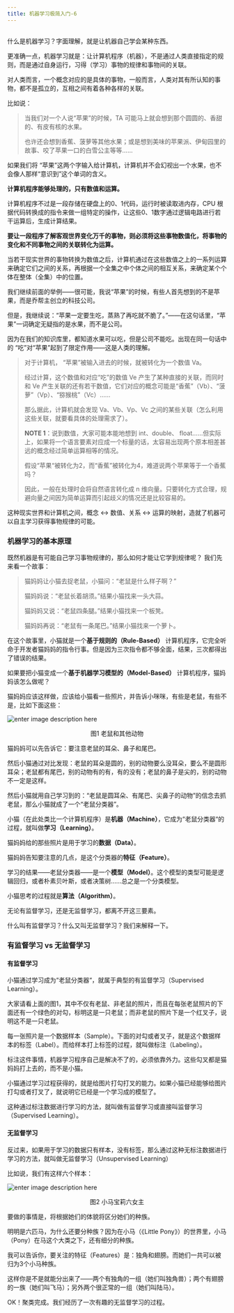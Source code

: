 ```yaml
---
title: 机器学习极简入门-6
---
```

<article id="topicContainer" class="column_content"><h2 class="topic_title"></h2><div><p>什么是机器学习？字面理解，就是让机器自己学会某种东西。</p>
<p>更准确一点，机器学习就是：让计算机程序（机器），不是通过人类直接指定的规则，而是通过自身运行，习得（学习）事物的规律和事物间的关联。</p>
<p>对人类而言，一个概念对应的是具体的事物，一般而言，人类对其有所认知的事物，都不是孤立的，互相之间有着各种各样的关联。</p>
<p>比如说：</p>
<blockquote>
  <p>当我们对一个人说“苹果”的时候，TA 可能马上就会想到那个圆圆的、香甜的、有皮有核的水果。</p>
  <p>也许还会想到香蕉、菠萝等其他水果；或是想到美味的苹果派、伊甸园里的故事、咬了苹果一口的白雪公主等等……</p>
</blockquote>
<p>如果我们将 “苹果”这两个字输入给计算机，计算机并不会幻视出一个水果，也不会像人那样“意识到”这个单词的含义。</p>
<p><strong>计算机程序能够处理的，只有数值和运算。</strong></p>
<p>计算机程序不过是一段存储在硬盘上的0、1代码，运行时被读取进内存，CPU 根据代码转换成的指令来做一组特定的操作，让这些0、1数字通过逻辑电路进行若干运算后，生成计算结果。</p>
<p><strong>要让一段程序了解客观世界变化万千的事物，则必须将这些事物数值化，将事物的变化和不同事物之间的关联转化为运算。</strong></p>
<p>当若干现实世界的事物转换为数值之后，计算机通过在这些数值之上的一系列运算来确定它们之间的关系，再根据一个全集之中个体之间的相互关系，来确定某个个体在整体（全集）中的位置。</p>
<p>我们继续前面的举例——很可能，我说“苹果”的时候，有些人首先想到的不是苹果，而是乔帮主创立的科技公司。</p>
<p>但是，我继续说：“苹果一定要生吃，蒸熟了再吃就不脆了。”——在这句话里，“苹果”一词确定无疑指的是水果，而不是公司。</p>
<p>因为在我们的知识库里，都知道水果可以吃，但是公司不能吃。出现在同一句话中的 “吃”对“苹果”起到了限定作用——这是人类的理解。</p>
<blockquote>
  <p>对于计算机， “苹果”被输入进去的时候，就被转化为一个数值 Va。</p>
  <p>经过计算，这个数值和对应“吃”的数值 Ve 产生了某种直接的关联，而同时和 Ve 产生关联的还有若干数值，它们对应的概念可能是“香蕉”（Vb）、“菠萝”（Vp）、“猕猴桃”（Vc）……</p>
  <p>那么据此，计算机就会发现 Va、Vb、Vp、Vc 之间的某些关联（怎么利用这些关联，就要看具体的处理需求了）。</p>
  <p><strong>NOTE 1</strong>：说到数值，大家可能本能地想到 int、double、 float……但实际上，如果将一个语言要素对应成一个标量的话，太容易出现两个原本相差甚远的概念经过简单运算相等的情况。</p>
  <p>假设“苹果“被转化为2，而“香蕉”被转化为4，难道说两个苹果等于一个香蕉吗？</p>
  <p>因此，一般在处理时会将自然语言转化成 n 维向量。只要转化方式合理，规避向量之间因为简单运算而引起歧义的情况还是比较容易的。</p>
</blockquote>
<p>这种现实世界和计算机之间，概念 <-> 数值、关系 <-> 运算的映射，造就了机器可以自主学习获得事物规律的可能。</p>
<h3 id="">机器学习的基本原理</h3>
<p>既然机器是有可能自己学习事物规律的，那么如何才能让它学到规律呢？
我们先来看一个故事：</p>
<blockquote>
  <p>猫妈妈让小猫去捉老鼠，小猫问：“老鼠是什么样子啊？”</p>
  <p>猫妈妈说：“老鼠长着胡须。”结果小猫找来一头大蒜。</p>
  <p>猫妈妈又说：“老鼠四条腿。”结果小猫找来一个板凳。</p>
  <p>猫妈妈再说：“老鼠有一条尾巴。”结果小猫找来一个萝卜。</p>
</blockquote>
<p>在这个故事里，小猫就是一个<strong>基于规则的（Rule-Based）</strong> 计算机程序，它完全听命于开发者猫妈妈的指令行事。但是因为三次指令都不够全面，结果，三次都得出了错误的结果。</p>
<p>如果要把小猫变成一个<strong>基于机器学习模型的（Model-Based）</strong> 计算机程序，猫妈妈该怎么做呢？</p>
<p>猫妈妈应该这样做，应该给小猫看一些照片，并告诉小咪咪，有些是老鼠，有些不是，比如下面这些：</p>
<p><img src="http://images.gitbook.cn/c396ecf0-07ea-11e8-bc59-a900ae7da972" alt="enter image description here" /> 
<center>图1 老鼠和其他动物</center></p>
<p>猫妈妈可以先告诉它：要注意老鼠的耳朵、鼻子和尾巴。</p>
<p>然后小猫通过对比发现：老鼠的耳朵是圆的，别的动物要么没耳朵，要么不是圆形耳朵；老鼠都有尾巴，别的动物有的有，有的没有；老鼠的鼻子是尖的，别的动物不一定是这样。</p>
<p>然后小猫就用自己学习到的：“老鼠是圆耳朵、有尾巴、尖鼻子的动物”的信念去抓老鼠，那么小猫就成了一个“老鼠分类器”。</p>
<p>小猫（在此处类比一个计算机程序）是<strong>机器（Machine）</strong>，它成为“老鼠分类器“的过程，就叫做<strong>学习（Learning）</strong>。</p>
<p>猫妈妈给的那些照片是用于学习的<strong>数据（Data）</strong>。</p>
<p>猫妈妈告知要注意的几点，是这个分类器的<strong>特征（Feature）</strong>。</p>
<p>学习的结果——老鼠分类器——是一个<strong>模型（Model）</strong>。这个模型的类型可能是逻辑回归，或者朴素贝叶斯，或者决策树……总之是一个分类模型。</p>
<p>小猫思考的过程就是<strong>算法（Algorithm）</strong>。</p>
<p>无论有监督学习，还是无监督学习，都离不开这三要素。</p>
<p>什么叫有监督学习？什么又叫无监督学习？我们来解释一下。</p>
<h3 id="vs">有监督学习 vs 无监督学习</h3>
<h4 id="-1">有监督学习</h4>
<p>小猫通过学习成为“老鼠分类器“，就属于典型的有监督学习（Supervised Learning）。</p>
<p>大家请看上面的图1，其中不仅有老鼠、非老鼠的照片，而且在每张老鼠照片的下面还有一个绿色的对勾，标明这是一只老鼠；而非老鼠的照片下是一个红叉子，说明这不是一只老鼠。</p>
<p>每一张照片是一个数据样本（Sample）。下面的对勾或者叉子，就是这个数据样本的标签（Label）。而给样本打上标签的过程，就叫做标注（Labeling）。</p>
<p>标注这件事情，机器学习程序自己是解决不了的，必须依靠外力。这些勾叉都是猫妈妈打上去的，而不是小猫。</p>
<p>小猫通过学习过程获得的，就是给图片打勾打叉的能力。如果小猫已经能够给图片打勾或者打叉了，就说明它已经是一个学习成的模型了。</p>
<p>这种通过标注数据进行学习的方法，就叫做有监督学习或直接叫监督学习（Supervised Learning）。</p>
<h4 id="-2">无监督学习</h4>
<p>反过来，如果用于学习的数据只有样本，没有标签，那么通过这种无标注数据进行学习的方法，就叫做无监督学习（Unsupervised Learning）</p>
<p>比如说，我们有这样六个样本：</p>
<p><img src="http://images.gitbook.cn/f19bee70-07ea-11e8-bc59-a900ae7da972" alt="enter image description here" />
<center>图2 小马宝莉六女主</center></p>
<p>要做的事情是，将根据她们的体貌将区分她们的种族。</p>
<p>明明是六匹马，为什么还要分种族？因为在小马（《Little Pony》）的世界里，小马（Pony）在马这个大类之下，还有细分的种族。</p>
<p>我可以告诉你，要关注的特征（Features）是：独角和翅膀。而她们一共可以被归为3个小马种族。</p>
<p>这样你是不是就能分出来了——两个有独角的一组（她们叫独角兽）；两个有翅膀的一族（她们叫飞马）；另外两个很正常的一组（她们叫陆马）。</p>
<p>OK！聚类完成。我们经历了一次有趣的无监督学习的过程。</p></div></article>